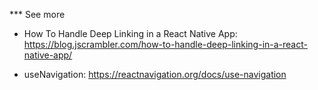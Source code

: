 \*\*\* See more

- How To Handle Deep Linking in a React Native App: https://blog.jscrambler.com/how-to-handle-deep-linking-in-a-react-native-app/

- useNavigation: https://reactnavigation.org/docs/use-navigation
